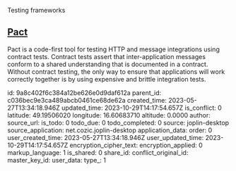 Testing frameworks

## [Pact](https://docs.pact.io/)
Pact is a code-first tool for testing HTTP and message integrations using contract tests. Contract tests assert that inter-application messages conform to a shared understanding that is documented in a contract. Without contract testing, the only way to ensure that applications will work correctly together is by using expensive and brittle integration tests.

id: 9a8c402f6c384a12be626e0d9daf612a
parent_id: c036bec9e3ca489abcb0461ce68de62a
created_time: 2023-05-27T13:34:18.946Z
updated_time: 2023-10-29T14:17:54.657Z
is_conflict: 0
latitude: 49.19506020
longitude: 16.60683710
altitude: 0.0000
author: 
source_url: 
is_todo: 0
todo_due: 0
todo_completed: 0
source: joplin-desktop
source_application: net.cozic.joplin-desktop
application_data: 
order: 0
user_created_time: 2023-05-27T13:34:18.946Z
user_updated_time: 2023-10-29T14:17:54.657Z
encryption_cipher_text: 
encryption_applied: 0
markup_language: 1
is_shared: 0
share_id: 
conflict_original_id: 
master_key_id: 
user_data: 
type_: 1